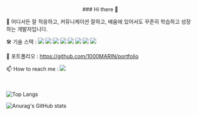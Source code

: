 

<center> ### Hi there 👋 </center>

🌱 어디서든 잘 적응하고, 커뮤니케이션 잘하고, 배움에 있어서도 꾸준히 학습하고 성장하는 개발자입니다.    

🛠 기술 스택 : 
<a href="" target="_blank"><img src="https://img.shields.io/badge/Java-007396?style=flat-square&logo=Java&logoColor=white"/></a> 
<a href="" target="_blank"><img src="https://img.shields.io/badge/SpringFramework-6DB33F?style=flat-square&logo=Spring&logoColor=white"/></a> 
<a href="" target="_blank"><img src="https://img.shields.io/badge/MySQL-4479A1?style=flat-square&logo=MySQL&logoColor=white"/></a> 
<a href="" target="_blank"><img src="https://img.shields.io/badge/Oracle-F80000?style=flat-square&logo=Oracle&logoColor=white"/></a> 
<a href="" target="_blank"><img src="https://img.shields.io/badge/HTML-E34F26?style=flat-square&logo=HTML5&logoColor=white"/></a> 
<a href="" target="_blank"><img src="https://img.shields.io/badge/CSS-1572B6?style=flat-square&logo=CSS3&logoColor=white"/></a> 
<a href="" target="_blank"><img src="https://img.shields.io/badge/JavaScript-F7DF1E?style=flat-square&logo=JavaScript&logoColor=white"/></a> 
<a href="" target="_blank"><img src="https://img.shields.io/badge/aws-232F3E?style=flat-square&logo=Amazon AWS&logoColor=white"/></a> 

📂 포트폴리오 : https://github.com/1000MARIN/portfolio    

📫 How to reach me : 
<a href="leexjin@gmail.com" target="_blank"><img src="https://img.shields.io/badge/leexjin@gmail.com-EA4335?style=flat-square&logo=Gmail&logoColor=white"/></a> 

<br>

![Top Langs](https://github-readme-stats.vercel.app/api/top-langs/?username=1000marin&layout=compact&theme=prussian)

![Anurag's GitHub stats](https://github-readme-stats.vercel.app/api?username=1000marin&show_icons=true&theme=prussian)   



